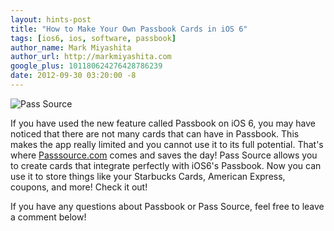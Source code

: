 ```yaml
---
layout: hints-post
title: "How to Make Your Own Passbook Cards in iOS 6"
tags: [ios6, ios, software, passbook]
author_name: Mark Miyashita
author_url: http://markmiyashita.com
google_plus: 101180624276428786239
date: 2012-09-30 03:20:00 -8
---
```


<img class="clear blog-image-full-border" src="{{site.url}}/images/passsource.png" title="Pass Source">

If you have used the new feature called Passbook on iOS 6, you may have noticed that there are not many cards that can have in Passbook. This makes the app really limited and you cannot use it to its full potential. That's where <a href="http://passsource.com">Passsource.com</a> comes and saves the day! Pass Source allows you to create cards that integrate perfectly with iOS6's Passbook. Now you can use it to store things like your Starbucks Cards, American Express, coupons, and more! Check it out!

If you have any questions about Passbook or Pass Source, feel free to leave a comment below! 